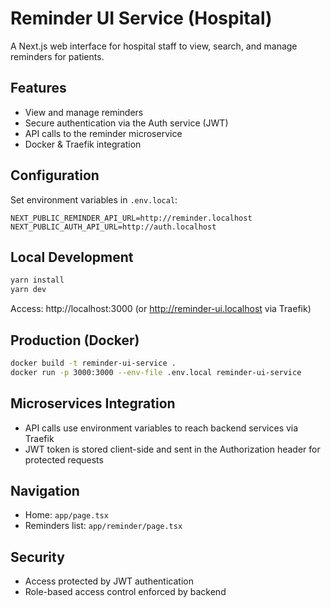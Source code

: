 # Reminder UI Service (Hospital)

A Next.js web interface for hospital staff to view, search, and manage reminders for patients.

## Features
- View and manage reminders
- Secure authentication via the Auth service (JWT)
- API calls to the reminder microservice
- Docker & Traefik integration

## Configuration
Set environment variables in `.env.local`:
```
NEXT_PUBLIC_REMINDER_API_URL=http://reminder.localhost
NEXT_PUBLIC_AUTH_API_URL=http://auth.localhost
```

## Local Development
```bash
yarn install
yarn dev
```
Access: http://localhost:3000 (or http://reminder-ui.localhost via Traefik)

## Production (Docker)
```bash
docker build -t reminder-ui-service .
docker run -p 3000:3000 --env-file .env.local reminder-ui-service
```

## Microservices Integration
- API calls use environment variables to reach backend services via Traefik
- JWT token is stored client-side and sent in the Authorization header for protected requests

## Navigation
- Home: `app/page.tsx`
- Reminders list: `app/reminder/page.tsx`

## Security
- Access protected by JWT authentication
- Role-based access control enforced by backend
